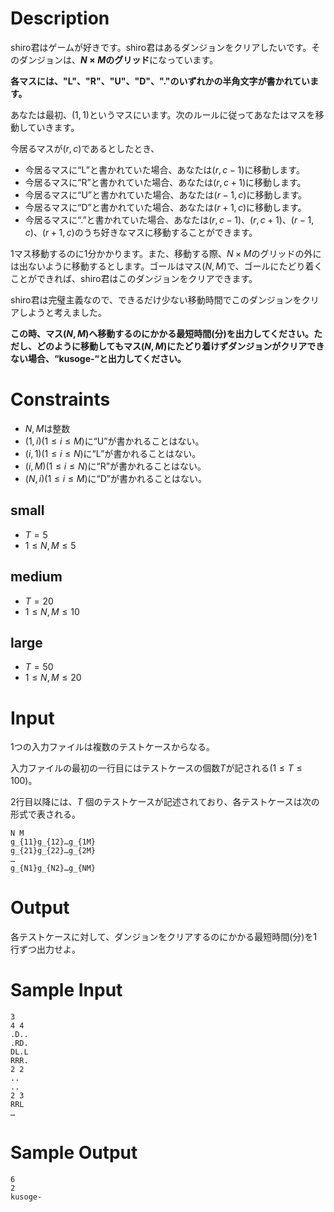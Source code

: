 # Description

shiro君はゲームが好きです。shiro君はあるダンジョンをクリアしたいです。そのダンジョンは、**$N × M$のグリッド**になっています。

**各マスには、"L"、"R"、"U"、"D"、"."のいずれかの半角文字が書かれています。**

あなたは最初、$(1, 1)$というマスにいます。次のルールに従ってあなたはマスを移動していきます。

今居るマスが$(r, c)$であるとしたとき、

- 今居るマスに“L”と書かれていた場合、あなたは$(r, c-1)$に移動します。
- 今居るマスに“R”と書かれていた場合、あなたは$(r, c+1)$に移動します。
- 今居るマスに“U”と書かれていた場合、あなたは$(r-1, c)$に移動します。
- 今居るマスに“D”と書かれていた場合、あなたは$(r+1, c)$に移動します。
- 今居るマスに“.”と書かれていた場合、あなたは$(r, c-1)、(r, c+1)、(r-1, c)、(r+1, c)$のうち好きなマスに移動することができます。


1マス移動するのに1分かかります。また、移動する際、$N × M$のグリッドの外には出ないように移動するとします。ゴールはマス$(N,M)$で、ゴールにたどり着くことができれば、shiro君はこのダンジョンをクリアできます。

shiro君は完璧主義なので、できるだけ少ない移動時間でこのダンジョンをクリアしようと考えました。

**この時、マス$(N,M)$へ移動するのにかかる最短時間(分)を出力してください。ただし、どのように移動してもマス$(N,M)$にたどり着けずダンジョンがクリアできない場合、“kusoge-“と出力してください。**

# Constraints

- $N, M$は整数
- $(1, i) (1 \leq i \leq M)$に“U”が書かれることはない。
- $(i, 1) (1 \leq i \leq N)$に“L”が書かれることはない。
- $(i, M) (1 \leq i \leq N)$に“R”が書かれることはない。
- $(N, i) (1 \leq i \leq M)$に“D”が書かれることはない。

## small
- $T = 5$
- $1 \leq N, M \leq 5$

## medium
- $T = 20$
- $1 \leq N, M \leq 10$

## large
- $T = 50$
- $1 \leq N, M \leq 20$

# Input
1つの入力ファイルは複数のテストケースからなる。

入力ファイルの最初の一行目にはテストケースの個数$T$が記される$(1 \leq T \leq 100)$。

2行目以降には、$T$ 個のテストケースが記述されており、各テストケースは次の形式で表される。

```
N M
g_{11}g_{12}…g_{1M}
g_{21}g_{22}…g_{2M}
…
g_{N1}g_{N2}…g_{NM}
```

# Output
各テストケースに対して、ダンジョンをクリアするのにかかる最短時間(分)を1行ずつ出力せよ。

# Sample Input
```
3
4 4
.D..
.RD.
DL.L
RRR.
2 2
..
..
2 3
RRL
…
```

# Sample Output
```
6
2
kusoge-
```